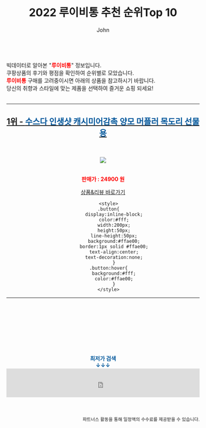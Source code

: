 ﻿---
layout: post
title:  "2022 루이비통 추천 순위Top 10"
author: John
categories: [ 패션잡화 ]
tags: [ 루이비통, 루이비통 가방, 루이비통 지갑, 루이비통 카드지갑, 루이비통 주가, 루이비통 벨트, 루이비통 로고, 루이비통 클러치, 루이비통 팔찌, 루이비통 목걸이 ]
image: https://static.coupangcdn.com/image/vendor_inventory/ae5c/ee28e67c3467e6e3b3ee2dd151f81aa3cb0f565a2ae96b2ed702af00945b.jpg 
description: "2022 루이비통 추천 순위Top 10 관련 상품으로 가장 고객 선호도가 높은 제품입니다."
toc: true
toc_sticky: true
---

<br>
빅데이터로 알아본 "<b><font color='#ff0000'>루이비통</font></b>" 정보입니다.
<br>
쿠팡상품의 후기와 평점을 확인하여 순위별로 모았습니다.
<br>
<b><font color='#ff0000'>루이비통</font></b>  구매를 고려중이시면 아래의 상품을 참고하시기 바랍니다.
<br>
당신의 취향과 스타일에 맞는 제품을 선택하여 즐거운 쇼핑 되세요!
<br><br>
<hr>
<p>
    
<center><h2><a href="https://link.coupang.com/re/AFFSDP?lptag=AF7307611&pageKey=6077939973&itemId=11252224514&vendorItemId=78529295472&traceid=V0-153-272fecf52740a6d4" target="_blank"><b>1위 - <font color='#01579B'>수스다 인생샷 캐시미어감촉 양모 머플러 목도리 선물용</font></b></a></h2><br>

<a href="https://link.coupang.com/re/AFFSDP?lptag=AF7307611&pageKey=6077939973&itemId=11252224514&vendorItemId=78529295472&traceid=V0-153-272fecf52740a6d4" target="_blank"><img src="https://static.coupangcdn.com/image/vendor_inventory/ae5c/ee28e67c3467e6e3b3ee2dd151f81aa3cb0f565a2ae96b2ed702af00945b.jpg"></a><br><br>

<b><font color='#ff0000'>판매가 : 24900 원</font></b><br>

<a href="https://link.coupang.com/re/AFFSDP?lptag=AF7307611&pageKey=6077939973&itemId=11252224514&vendorItemId=78529295472&traceid=V0-153-272fecf52740a6d4" target="_blank" class="button">상품&리뷰 바로가기</a><p>

        <style>
        .button{
            display:inline-block;
            color:#fff;
            width:200px;
            height:50px;
            line-height:50px;
            background:#ffae00;
            border:1px solid #ffae00;
            text-align:center;
            text-decoration:none;
            }
        .button:hover{
            background:#fff;
            color:#ffae00;
            }
        </style>

<hr>

<br><br><br><br><br><br><br>
<center><b><font color='#01579B' size='medium'>최저가 검색<br>
↓↓↓</font></b></center>
<center><iframe src="https://coupa.ng/b1Tbjx" width="100%" height="75" frameborder="0" scrolling="no" referrerpolicy="unsafe-url"></iframe></center>
<br><br>
<p>
<small>
    <div align="right">파트너스 활동을 통해 일정액의 수수료를 제공받을 수 있습니다.</div>
</small>
</p>
